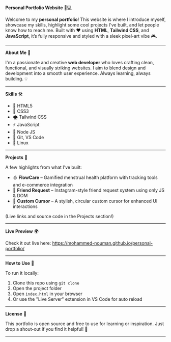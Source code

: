 **Personal Portfolio Website** 🚀💻

Welcome to my **personal portfolio**! This website is where I introduce myself, showcase my skills, highlight some cool projects I've built, and let people know how to reach me. Built with ❤️ using **HTML**, **Tailwind CSS**, and **JavaScript**, it’s fully responsive and styled with a sleek pixel-art vibe 🎮.

---

**About Me** 👋

I'm a passionate and creative **web developer** who loves crafting clean, functional, and visually striking websites. I aim to blend design and development into a smooth user experience. Always learning, always building. 💡

---

**Skills** 🛠️

- 🔸 HTML5  
- 🔹 CSS3  
- 🌪️ Tailwind CSS  
- ⚡ JavaScript  
- 🧠 Node JS 
- 🧰 Git, VS Code  
- 🐧 Linux

---

**Projects** 📂

A few highlights from what I’ve built:

- 🩸 **FlowCare** – Gamified menstrual health platform with tracking tools and e-commerce integration  
- 🤝 **Friend Request** – Instagram-style friend request system using only JS & DOM  
- 🎯 **Custom Cursor** – A stylish, circular custom cursor for enhanced UI interactions

(Live links and source code in the Projects section!)

---



**Live Preview** 🌍

Check it out live here: https://mohammed-nouman.github.io/personal-portfolio/

---

**How to Use** 🧪

To run it locally:

1. Clone this repo using `git clone`  
2. Open the project folder  
3. Open `index.html` in your browser  
4. Or use the "Live Server" extension in VS Code for auto reload

---

**License** 📄

This portfolio is open source and free to use for learning or inspiration. Just drop a shout-out if you find it helpful! 🙌

---

